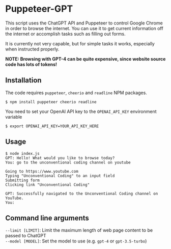 # Puppeteer-GPT

This script uses the ChatGPT API and Puppeteer to control Google Chrome in order to browse the internet. You can use it to get current information off the internet or accomplish tasks such as filling out forms.

It is currently not very capable, but for simple tasks it works, especially when instructed properly.

**NOTE: Browsing with GPT-4 can be quite expensive, since website source code has lots of tokens!**

## Installation

The code requires `puppeteer`, `cheerio` and `readline` NPM packages.

```console
$ npm install puppeteer cheerio readline
```

You need to set your OpenAI API key to the `OPENAI_API_KEY` environment variable

```console
$ export OPENAI_API_KEY=YOUR_API_KEY_HERE
```

## Usage

```console
$ node index.js
GPT: Hello! What would you like to browse today?
You: go to the unconventional coding channel on youtube

Going to https://www.youtube.com
Typing "Unconventional Coding" to an input field
Submitting form
Clicking link "Unconventional Coding"

GPT: Successfully navigated to the Unconventional Coding channel on YouTube.
You:
```

## Command line arguments

`--limit [LIMIT]`: Limit the maximum length of web page content to be passed to ChatGPT  
`--model [MODEL]`: Set the model to use (e.g. `gpt-4` or `gpt-3.5-turbo`)
